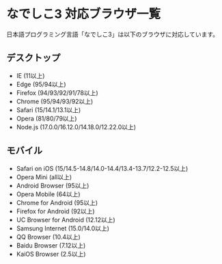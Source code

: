 # なでしこ3 対応ブラウザ一覧

日本語プログラミング言語「なでしこ3」は以下のブラウザに対応しています。

## デスクトップ

- IE (11以上)
- Edge (95/94以上)
- Firefox (94/93/92/91/78以上)
- Chrome (95/94/93/92以上)
- Safari (15/14.1/13.1以上)
- Opera (81/80/79以上)
- Node.js (17.0.0/16.12.0/14.18.0/12.22.0以上)

## モバイル

- Safari on iOS (15/14.5-14.8/14.0-14.4/13.4-13.7/12.2-12.5以上)
- Opera Mini (all以上)
- Android Browser (95以上)
- Opera Mobile (64以上)
- Chrome for Android (95以上)
- Firefox for Android (92以上)
- UC Browser for Android (12.12以上)
- Samsung Internet (15.0/14.0以上)
- QQ Browser (10.4以上)
- Baidu Browser (7.12以上)
- KaiOS Browser (2.5以上)
